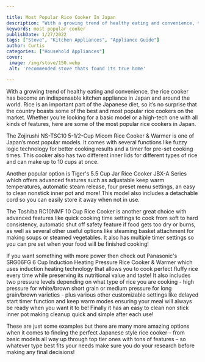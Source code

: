 ```yaml
---

title: Most Popular Rice Cooker In Japan
description: "With a growing trend of healthy eating and convenience, the rice cooker has become an indispensable kitchen appliance in Japan and...scroll on and keep learning"
keywords: most popular cooker
publishDate: 1/27/2022
tags: ["Stove", "Kitchen Appliances", "Appliance Guide"]
author: Curtis
categories: ["Household Appliances"]
cover: 
 image: /img/stove/150.webp
 alt: 'recommended stove thats found its true home'

---
```


With a growing trend of healthy eating and convenience, the rice cooker has become an indispensable kitchen appliance in Japan and around the world. Rice is an important part of the Japanese diet, so it’s no surprise that the country boasts some of the best and most popular rice cookers on the market. Whether you’re looking for a basic model or a high-tech one with all kinds of features, here are some of the most popular rice cookers in Japan. 

The Zojirushi NS-TSC10 5-1/2-Cup Micom Rice Cooker & Warmer is one of Japan’s most popular models. It comes with several functions like fuzzy logic technology for better cooking results and a timer for pre-set cooking times. This cooker also has two different inner lids for different types of rice and can make up to 10 cups at once. 

Another popular option is Tiger's 5.5 Cup Jar Rice Cooker JBX-A Series which offers advanced features such as adjustable keep warm temperatures, automatic steam release, four preset menu settings, an easy to clean nonstick inner pot and more! This model also includes a detachable cord so you can easily store it away when not in use. 

The Toshiba RC10NMF 10 Cup Rice Cooker is another great choice with advanced features like quick cooking time settings to cook from soft to hard consistency, automatic shut off safety feature if food gets too dry or burns, as well as several other useful options like steaming basket attachment for making soups or steamed vegetables. It also has multiple timer settings so you can pre set when your food will be finished cooking! 

If you want something with more power then check out Panasonic's SRG06FG 6 Cup Induction Heating Pressure Rice Cooker & Warmer which uses induction heating technology that allows you to cook perfect fluffy rice every time while preserving its nutritional value and taste! It also includes two pressure levels depending on what type of rice you are cooking - high pressure for white/brown short grain or medium pressure for long grain/brown varieties - plus various other customizable settings like delayed start timer function and keep warm modes ensuring your meal will always be ready when you want it to be! Finally it has an easy to clean non stick inner pot making cleanup quick and simple after each use! 

These are just some examples but there are many more amazing options when it comes to finding the perfect Japanese style rice cooker – from basic models all way up through top tier ones with tons of features – so whatever type best fits your needs make sure you do your research before making any final decisions!

